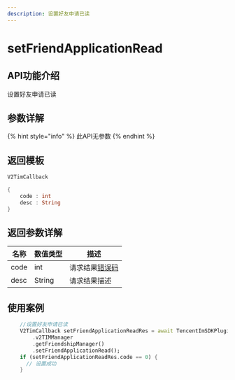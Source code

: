 ```yaml
---
description: 设置好友申请已读
---
```


# setFriendApplicationRead

## API功能介绍

设置好友申请已读

## 参数详解

{% hint style="info" %}
此API无参数
{% endhint %}

## 返回模板

```dart
V2TimCallback

{
    code : int
    desc : String
}
```

## 返回参数详解

| 名称   | 数值类型   | 描述                                                             |
| ---- | ------ | -------------------------------------------------------------- |
| code | int    | 请求结果[错误码](https://cloud.tencent.com/document/product/269/1671) |
| desc | String | 请求结果描述                                                         |

## 使用案例  &#x20;

```dart
    //设置好友申请已读
    V2TimCallback setFriendApplicationReadRes = await TencentImSDKPlugin
        .v2TIMManager
        .getFriendshipManager()
        .setFriendApplicationRead();
    if (setFriendApplicationReadRes.code == 0) {
      // 设置成功
    }
```
